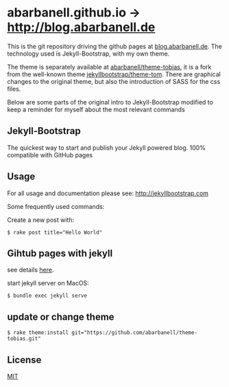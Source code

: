 # abarbanell.github.io -> http://blog.abarbanell.de

This is the git repository driving the github pages at
[blog.abarbanell.de](http://blog.abarbanell.de). The technology
used is Jekyll-Bootstrap, with my own theme.

The theme is separately available at
[abarbanell/theme-tobias](https://github.com/abarbanell/theme-tobias), it
is a fork from the well-known theme
[jekyllbootstrap/theme-tom](https://github.com/jekyllbootstrap/theme-tom).
There are graphical changes to the original theme, but also the
introduction of SASS for the css files.

Below are some parts of the original intro to Jekyll-Bootstrap modified to keep a
reminder for myself about the most relevant commands

## Jekyll-Bootstrap

The quickest way to start and publish your Jekyll powered blog. 100% compatible with GitHub pages

## Usage

For all usage and documentation please see: <http://jekyllbootstrap.com>

Some frequently used commands: 

Create a new post with: 

```
$ rake post title="Hello World"
```

## Gihtub pages with jekyll

see details [here](https://help.github.com/articles/using-jekyll-with-pages/).

start jekyll server on MacOS: 

```
$ bundle exec jekyll serve
```

## update or change theme

```
$ rake theme:install git="https://github.com/abarbanell/theme-tobias.git"
```


## License 

[MIT](http://opensource.org/licenses/MIT)
